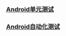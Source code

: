 ### [Android单元测试](https://github.com/ningbaoqi/AndroidTest/blob/master/README-UNIT.md)
### [Android自动化测试](https://github.com/ningbaoqi/AndroidTest/blob/master/README-AUTO.md)

